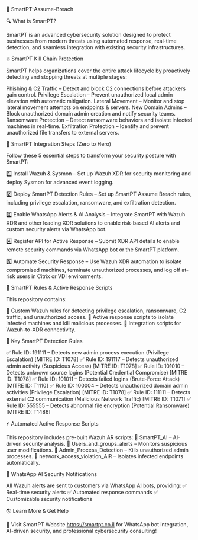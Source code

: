 🚀 SmartPT-Assume-Breach


🔍 What is SmartPT?


SmartPT is an advanced cybersecurity solution designed to protect businesses from modern threats using automated response, real-time detection, and seamless integration with existing security infrastructures.


🔥 SmartPT Kill Chain Protection


SmartPT helps organizations cover the entire attack lifecycle by proactively detecting and stopping threats at multiple stages:


Phishing & C2 Traffic – Detect and block C2 connections before attackers gain control.
Privilege Escalation – Prevent unauthorized local admin elevation with automatic mitigation.
Lateral Movement – Monitor and stop lateral movement attempts on endpoints & servers.
New Domain Admins – Block unauthorized domain admin creation and notify security teams.
Ransomware Protection – Detect ransomware behaviors and isolate infected machines in real-time.
Exfiltration Protection – Identify and prevent unauthorized file transfers to external servers.



🚀 SmartPT Integration Steps (Zero to Hero)


Follow these 5 essential steps to transform your security posture with SmartPT:


1️⃣ Install Wazuh & Sysmon – Set up Wazuh XDR for security monitoring and deploy Sysmon for advanced event logging.


2️⃣ Deploy SmartPT Detection Rules – Set up SmartPT Assume Breach rules, including privilege escalation, ransomware, and exfiltration detection.


3️⃣ Enable WhatsApp Alerts & AI Analysis – Integrate SmartPT with Wazuh XDR and other leading XDR solutions to enable risk-based AI alerts and custom security alerts via WhatsApp bot.


4️⃣ Register API for Active Response – Submit XDR API details to enable remote security commands via WhatsApp bot or the SmartPT platform.


5️⃣ Automate Security Response – Use Wazuh XDR automation to isolate compromised machines, terminate unauthorized processes, and log off at-risk users in Citrix or VDI environments.



📂 SmartPT Rules & Active Response Scripts


This repository contains:


🔹 Custom Wazuh rules for detecting privilege escalation, ransomware, C2 traffic, and unauthorized access.
🔹 Active response scripts to isolate infected machines and kill malicious processes.
🔹 Integration scripts for Wazuh-to-XDR connectivity.



📌 Key SmartPT Detection Rules


✅ Rule ID: 191111 – Detects new admin process execution (Privilege Escalation) [MITRE ID: T1078]
✅ Rule ID: 191117 – Detects unauthorized admin activity (Suspicious Access) [MITRE ID: T1078]
✅ Rule ID: 101010 – Detects unknown source logins (Potential Credential Compromise) [MITRE ID: T1078]
✅ Rule ID: 101011 – Detects failed logins (Brute-Force Attack) [MITRE ID: T1110]
✅ Rule ID: 100004 – Detects unauthorized domain admin activities (Privilege Escalation) [MITRE ID: T1078]
✅ Rule ID: 111111 – Detects external C2 communication (Malicious Network Traffic) [MITRE ID: T1071]
✅ Rule ID: 555555 – Detects abnormal file encryption (Potential Ransomware) [MITRE ID: T1486]



⚡ Automated Active Response Scripts


This repository includes pre-built Wazuh AR scripts:
🚨 SmartPT_AI – AI-driven security analysis.
🚨 Users_and_groups_alerts – Monitors suspicious user modifications.
🚨 Admin_Process_Detection – Kills unauthorized admin processes.
🚨 network_access_violation_AIR – Isolates infected endpoints automatically.



📲 WhatsApp AI Security Notifications


All Wazuh alerts are sent to customers via WhatsApp AI bots, providing:
✅ Real-time security alerts
✅ Automated response commands
✅ Customizable security notifications



🌎 Learn More & Get Help


📢 Visit SmartPT Website https://smartpt.co.il for WhatsApp bot integration, AI-driven security, and professional cybersecurity consulting!



